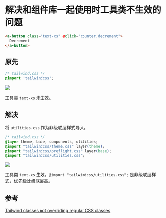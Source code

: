 # 解决和组件库一起使用时工具类不生效的问题

```html
<a-button class="text-xs" @click="counter.decrement">
  Decrement
</a-button>
```

## 原先

```css
/* tailwind.css */
@import 'tailwindcss';
```

![](https://image.newarea.site/2025-05-14-10-56-33.png)

工具类 `text-xs` 未生效。

## 解决

将 `utilities.css` 作为非级联层样式导入。

```css
/* tailwind.css */
@layer theme, base, components, utilities;
@import "tailwindcss/theme.css" layer(theme);
@import "tailwindcss/preflight.css" layer(base);
@import "tailwindcss/utilities.css";
```

![](https://image.newarea.site/2025-05-14-11-22-43.png)

工具类 `text-xs` 生效。`@import "tailwindcss/utilities.css";` 是非级联层样式，优先级比级联层高。

## 参考

[Tailwind classes not overriding regular CSS classes](https://github.com/tailwindlabs/tailwindcss/issues/16577)
